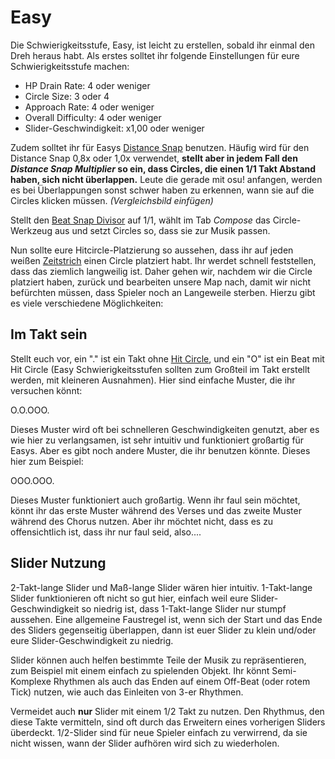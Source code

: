 Easy
========

Die Schwierigkeitsstufe, Easy, ist leicht zu erstellen, sobald ihr einmal den Dreh heraus habt. Als erstes solltet ihr folgende Einstellungen für eure Schwierigkeitsstufe machen:

-   HP Drain Rate: 4 oder weniger
-   Circle Size: 3 oder 4
-   Approach Rate: 4 oder weniger
-   Overall Difficulty: 4 oder weniger
-   Slider-Geschwindigkeit: x1,00 oder weniger

Zudem solltet ihr für Easys [Distance Snap](/wiki/Beatmap_Editor/Distance_Snap) benutzen. Häufig wird für den Distance Snap 0,8x oder 1,0x verwendet, **stellt aber in jedem Fall den *Distance Snap Multiplier* so ein, dass Circles, die einen 1/1 Takt Abstand haben, sich nicht überlappen.** Leute die gerade mit osu! anfangen, werden es bei Überlappungen sonst schwer haben zu erkennen, wann sie auf die Circles klicken müssen. *(Vergleichsbild einfügen)*

Stellt den [Beat Snap Divisor](/wiki/Beatmap_Editor/Beat_Snap_Divisor) auf 1/1, wählt im Tab *Compose* das Circle-Werkzeug aus und setzt Circles so, dass sie zur Musik passen.

Nun sollte eure Hitcircle-Platzierung so aussehen, dass ihr auf jeden weißen [Zeitstrich](/wiki/Beatmap_Editor/Timing) einen Circle platziert habt. Ihr werdet schnell feststellen, dass das ziemlich langweilig ist. Daher gehen wir, nachdem wir die Circle platziert haben, zurück und bearbeiten unsere Map nach, damit wir nicht befürchten müssen, dass Spieler noch an Langeweile sterben. Hierzu gibt es viele verschiedene Möglichkeiten:

Im Takt sein
------------

Stellt euch vor, ein "." ist ein Takt ohne [Hit Circle](/wiki/Hit_Objects), und ein "O" ist ein Beat mit Hit Circle (Easy Schwierigkeitsstufen sollten zum Großteil im Takt erstellt werden, mit kleineren Ausnahmen). Hier sind einfache Muster, die ihr versuchen könnt:

O.O.OOO.

Dieses Muster wird oft bei schnelleren Geschwindigkeiten genutzt, aber es wie hier zu verlangsamen, ist sehr intuitiv und funktioniert großartig für Easys. Aber es gibt noch andere Muster, die ihr benutzen könnte. Dieses hier zum Beispiel:

OOO.OOO.

Dieses Muster funktioniert auch großartig. Wenn ihr faul sein möchtet, könnt ihr das erste Muster während des Verses und das zweite Muster während des Chorus nutzen. Aber ihr möchtet nicht, dass es zu offensichtlich ist, dass ihr nur faul seid, also....

Slider Nutzung
--------------

2-Takt-lange Slider und Maß-lange Slider wären hier intuitiv. 1-Takt-lange Slider funktionieren oft nicht so gut hier, einfach weil eure Slider-Geschwindigkeit so niedrig ist, dass 1-Takt-lange Slider nur stumpf aussehen. Eine allgemeine Faustregel ist, wenn sich der Start und das Ende des Sliders gegenseitig überlappen, dann ist euer Slider zu klein und/oder eure Slider-Geschwindigkeit zu niedrig.

Slider können auch helfen bestimmte Teile der Musik zu repräsentieren, zum Beispiel mit einem einfach zu spielenden Objekt. Ihr könnt Semi-Komplexe Rhythmen als auch das Enden auf einem Off-Beat (oder rotem Tick) nutzen, wie auch das Einleiten von 3-er Rhythmen.

Vermeidet auch **nur** Slider mit einem 1/2 Takt zu nutzen. Den Rhythmus, den diese Takte vermitteln, sind oft durch das Erweitern eines vorherigen Sliders überdeckt. 1/2-Slider sind für neue Spieler einfach zu verwirrend, da sie nicht wissen, wann der Slider aufhören wird sich zu wiederholen.
